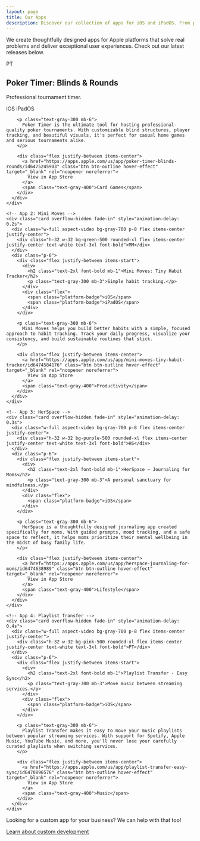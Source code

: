 ```yaml
---
layout: page
title: Our Apps
description: Discover our collection of apps for iOS and iPadOS. From productivity tools to lifestyle apps, we create thoughtful software experiences.
---
```


<div class="max-w-6xl mx-auto">
  <p class="text-xl text-gray-300 mb-12">
    We create thoughtfully designed apps for Apple platforms that solve real problems and deliver exceptional user experiences. Check out our latest releases below.
  </p>
  
  <div class="grid md:grid-cols-2 gap-8">
    <!-- App 1: Poker Timer -->
    <div class="card overflow-hidden fade-in" style="animation-delay: 0.1s">
      <div class="w-full aspect-video bg-gray-700 p-8 flex items-center justify-center">
        <div class="h-32 w-32 bg-blue-500 rounded-xl flex items-center justify-center text-white text-3xl font-bold">PT</div>
      </div>
      <div class="p-6">
        <div class="flex justify-between items-start">
          <div>
            <h2 class="text-2xl font-bold mb-1">Poker Timer: Blinds & Rounds</h2>
            <p class="text-gray-300 mb-3">Professional tournament timer.</p>
          </div>
          <div class="flex">
            <span class="platform-badge">iOS</span>
            <span class="platform-badge">iPadOS</span>
          </div>
        </div>
        
        <p class="text-gray-300 mb-6">
          Poker Timer is the ultimate tool for hosting professional-quality poker tournaments. With customizable blind structures, player tracking, and beautiful visuals, it's perfect for casual home games and serious tournaments alike.
        </p>
        
        <div class="flex justify-between items-center">
          <a href="https://apps.apple.com/us/app/poker-timer-blinds-rounds/id6475245903" class="btn btn-outline hover-effect" target="_blank" rel="noopener noreferrer">
            View in App Store
          </a>
          <span class="text-gray-400">Card Games</span>
        </div>
      </div>
    </div>
    
    <!-- App 2: Mini Moves -->
    <div class="card overflow-hidden fade-in" style="animation-delay: 0.2s">
      <div class="w-full aspect-video bg-gray-700 p-8 flex items-center justify-center">
        <div class="h-32 w-32 bg-green-500 rounded-xl flex items-center justify-center text-white text-3xl font-bold">MM</div>
      </div>
      <div class="p-6">
        <div class="flex justify-between items-start">
          <div>
            <h2 class="text-2xl font-bold mb-1">Mini Moves: Tiny Habit Tracker</h2>
            <p class="text-gray-300 mb-3">Simple habit tracking.</p>
          </div>
          <div class="flex">
            <span class="platform-badge">iOS</span>
            <span class="platform-badge">iPadOS</span>
          </div>
        </div>
        
        <p class="text-gray-300 mb-6">
          Mini Moves helps you build better habits with a simple, focused approach to habit tracking. Track your daily progress, visualize your consistency, and build sustainable routines that stick.
        </p>
        
        <div class="flex justify-between items-center">
          <a href="https://apps.apple.com/us/app/mini-moves-tiny-habit-tracker/id6474584176" class="btn btn-outline hover-effect" target="_blank" rel="noopener noreferrer">
            View in App Store
          </a>
          <span class="text-gray-400">Productivity</span>
        </div>
      </div>
    </div>
    
    <!-- App 3: HerSpace -->
    <div class="card overflow-hidden fade-in" style="animation-delay: 0.3s">
      <div class="w-full aspect-video bg-gray-700 p-8 flex items-center justify-center">
        <div class="h-32 w-32 bg-purple-500 rounded-xl flex items-center justify-center text-white text-3xl font-bold">HS</div>
      </div>
      <div class="p-6">
        <div class="flex justify-between items-start">
          <div>
            <h2 class="text-2xl font-bold mb-1">HerSpace – Journaling for Moms</h2>
            <p class="text-gray-300 mb-3">A personal sanctuary for mindfulness.</p>
          </div>
          <div class="flex">
            <span class="platform-badge">iOS</span>
          </div>
        </div>
        
        <p class="text-gray-300 mb-6">
          HerSpace is a thoughtfully designed journaling app created specifically for moms. With guided prompts, mood tracking, and a safe space to reflect, it helps moms prioritize their mental wellbeing in the midst of busy family life.
        </p>
        
        <div class="flex justify-between items-center">
          <a href="https://apps.apple.com/us/app/herspace-journaling-for-moms/id6474638989" class="btn btn-outline hover-effect" target="_blank" rel="noopener noreferrer">
            View in App Store
          </a>
          <span class="text-gray-400">Lifestyle</span>
        </div>
      </div>
    </div>
    
    <!-- App 4: Playlist Transfer -->
    <div class="card overflow-hidden fade-in" style="animation-delay: 0.4s">
      <div class="w-full aspect-video bg-gray-700 p-8 flex items-center justify-center">
        <div class="h-32 w-32 bg-pink-500 rounded-xl flex items-center justify-center text-white text-3xl font-bold">PT</div>
      </div>
      <div class="p-6">
        <div class="flex justify-between items-start">
          <div>
            <h2 class="text-2xl font-bold mb-1">Playlist Transfer - Easy Sync</h2>
            <p class="text-gray-300 mb-3">Move music between streaming services.</p>
          </div>
          <div class="flex">
            <span class="platform-badge">iOS</span>
          </div>
        </div>
        
        <p class="text-gray-300 mb-6">
          Playlist Transfer makes it easy to move your music playlists between popular streaming services. With support for Spotify, Apple Music, YouTube Music, and more, you'll never lose your carefully curated playlists when switching services.
        </p>
        
        <div class="flex justify-between items-center">
          <a href="https://apps.apple.com/us/app/playlist-transfer-easy-sync/id6470896576" class="btn btn-outline hover-effect" target="_blank" rel="noopener noreferrer">
            View in App Store
          </a>
          <span class="text-gray-400">Music</span>
        </div>
      </div>
    </div>
  </div>
  
  <div class="text-center mt-16">
    <p class="text-xl text-gray-300 mb-6">
      Looking for a custom app for your business? We can help with that too!
    </p>
    <a href="{{ '/services/#custom-app-development' | relative_url }}" class="btn btn-primary hover-effect">
      Learn about custom development
    </a>
  </div>
</div> 
